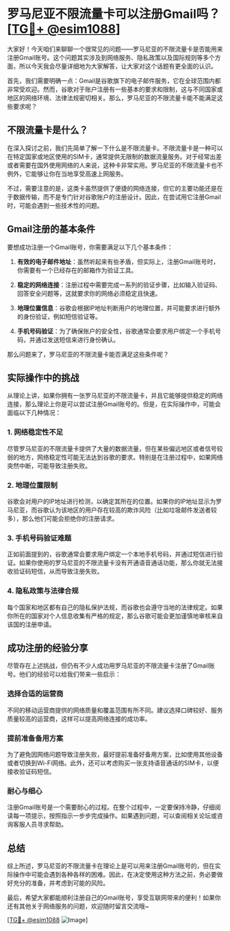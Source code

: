 # 罗马尼亚不限流量卡可以注册Gmail吗？[[TG💪+ @esim1088](https://t.me/s/esim1088)]

大家好！今天咱们来聊聊一个很常见的问题——罗马尼亚的不限流量卡是否能用来注册Gmail账号。这个问题其实涉及到网络服务、隐私政策以及国际规则等多个方面，所以今天我会尽量详细地为大家解答，让大家对这个话题有更全面的认识。

首先，我们需要明确一点：Gmail是谷歌旗下的电子邮件服务，它在全球范围内都非常受欢迎。然而，谷歌对于账户注册有一些基本的要求和限制，这与不同国家或地区的网络环境、法律法规密切相关。那么，罗马尼亚的不限流量卡能不能满足这些要求呢？

## 不限流量卡是什么？

在深入探讨之前，我们先简单了解一下什么是不限流量卡。不限流量卡是一种可以在特定国家或地区使用的SIM卡，通常提供无限制的数据流量服务。对于经常出差或者需要在国外使用网络的人来说，这种卡非常实用。罗马尼亚的不限流量卡也不例外，它能够让你在当地享受高速上网服务。

不过，需要注意的是，这类卡虽然提供了便捷的网络连接，但它的主要功能还是在于数据传输，而不是专门针对谷歌账户的注册设计。因此，在尝试用它注册Gmail时，可能会遇到一些技术性的问题。

## Gmail注册的基本条件

要想成功注册一个Gmail账号，你需要满足以下几个基本条件：

1. **有效的电子邮件地址**：虽然听起来有些矛盾，但实际上，注册Gmail账号时，你需要有一个已经存在的邮箱作为验证工具。
   
2. **稳定的网络连接**：注册过程中需要完成一系列的验证步骤，比如输入验证码、回答安全问题等，这就要求你的网络必须稳定且快速。

3. **地理位置信息**：谷歌会根据IP地址判断用户的地理位置，并可能要求进行额外的身份验证，例如短信验证等。

4. **手机号码验证**：为了确保账户的安全性，谷歌通常会要求用户绑定一个手机号码，并通过发送短信来进行身份确认。

那么问题来了，罗马尼亚的不限流量卡能否满足这些条件呢？

## 实际操作中的挑战

从理论上讲，如果你拥有一张罗马尼亚的不限流量卡，并且它能够提供稳定的网络连接，那么理论上你是可以尝试注册Gmail账号的。但是，在实际操作中，可能会面临以下几种情况：

### 1. 网络稳定性不足

尽管罗马尼亚的不限流量卡提供了大量的数据流量，但在某些偏远地区或者信号较弱的地方，网络稳定性可能无法达到谷歌的要求。特别是在注册过程中，如果网络突然中断，可能导致注册失败。

### 2. 地理位置限制

谷歌会对用户的IP地址进行检测，以确定其所在的位置。如果你的IP地址显示为罗马尼亚，而谷歌认为该地区的用户存在较高的欺诈风险（比如垃圾邮件发送者较多），那么他们可能会拒绝你的注册请求。

### 3. 手机号码验证难题

正如前面提到的，谷歌通常会要求用户绑定一个本地手机号码，并通过短信进行验证。如果你使用的罗马尼亚的不限流量卡没有开通语音通话功能，那么你就无法接收验证码短信，从而导致注册失败。

### 4. 隐私政策与法律合规

每个国家和地区都有自己的隐私保护法规，而谷歌也会遵守当地的法律规定。如果你所在的国家对个人信息收集有严格的规定，那么谷歌可能会更加谨慎地审核来自该国的注册申请。

## 成功注册的经验分享

尽管存在上述挑战，但仍有不少人成功用罗马尼亚的不限流量卡注册了Gmail账号。他们的经验可以给我们带来一些启示：

### 选择合适的运营商

不同的移动运营商提供的网络质量和覆盖范围有所不同。建议选择口碑较好、服务质量较高的运营商，这样可以提高网络连接的成功率。

### 提前准备备用方案

为了避免因网络问题导致注册失败，最好提前准备好备用方案，比如使用其他设备或者切换到Wi-Fi网络。此外，还可以考虑购买一张支持语音通话的SIM卡，以便接收验证码短信。

### 耐心与细心

注册Gmail账号是一个需要耐心的过程。在整个过程中，一定要保持冷静，仔细阅读每一项提示，按照指示一步步完成操作。如果遇到问题，可以查阅相关论坛或咨询客服人员寻求帮助。

## 总结

综上所述，罗马尼亚的不限流量卡在理论上是可以用来注册Gmail账号的，但在实际操作中可能会遇到各种各样的困难。因此，在决定使用这种方法之前，务必要做好充分的准备，并考虑到可能的风险。

最后，希望大家都能顺利注册自己的Gmail账号，享受互联网带来的便利！如果你还有其他关于网络服务的问题，欢迎随时留言交流哦~

[[TG💪+ @esim1088](https://t.me/s/esim1088) ![Image](https://i.postimg.cc/4NQfJmqS/Snipaste-2025-05-13-00-14-12.png)]